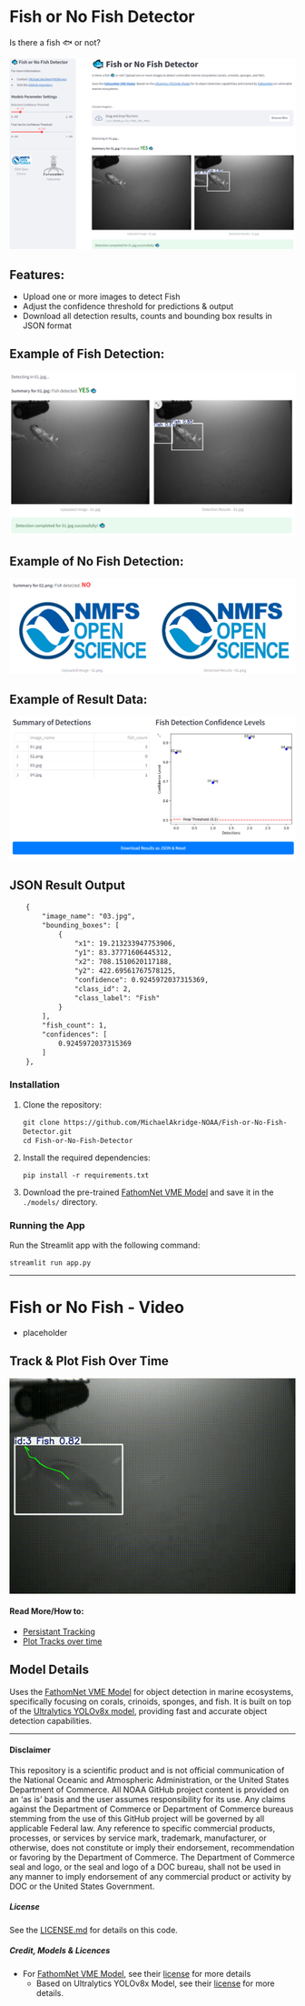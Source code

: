 # Fish or No Fish Detector
Is there a fish 🐟 or not? 

<img src="./images/screenshots/02.png"/>

## Features:
- Upload one or more images to detect Fish
- Adjust the confidence threshold for predictions & output
- Download all detection results, counts and bounding box results in JSON format

## Example of Fish Detection:
<img src="./images/screenshots/05.png"/>

## Example of No Fish Detection:
<img src="./images/screenshots/04.png"/>

## Example of Result Data:
<img src="./images/screenshots/03.png"/>

## JSON Result Output
```
    {
        "image_name": "03.jpg",
        "bounding_boxes": [
            {
                "x1": 19.213233947753906,
                "y1": 83.37771606445312,
                "x2": 708.1510620117188,
                "y2": 422.69561767578125,
                "confidence": 0.9245972037315369,
                "class_id": 2,
                "class_label": "Fish"
            }
        ],
        "fish_count": 1,
        "confidences": [
            0.9245972037315369
        ]
    },
```
### Installation
1. Clone the repository:
    ```
    git clone https://github.com/MichaelAkridge-NOAA/Fish-or-No-Fish-Detector.git
    cd Fish-or-No-Fish-Detector
    ```
2. Install the required dependencies:
    ```
    pip install -r requirements.txt
    ```
3. Download the pre-trained [FathomNet VME Model](https://huggingface.co/FathomNet/vulnerable-marine-ecosystems/blob/main/best.pt) and save it in the `./models/` directory.

### Running the App

Run the Streamlit app with the following command:
```
streamlit run app.py
```
----------
# Fish or No Fish - Video
- placeholder 

## Track & Plot Fish Over Time
![GIF description](./images/screenshots/00_video_track.gif)
#### Read More/How to:
- [Persistant Tracking](https://docs.ultralytics.com/modes/track/#persisting-tracks-loop)
- [Plot Tracks over time](https://docs.ultralytics.com/modes/track/#plotting-tracks-over-time)

## Model Details
Uses the [FathomNet VME Model](https://huggingface.co/FathomNet/vulnerable-marine-ecosystems) for object detection in marine ecosystems, specifically focusing on corals, crinoids, sponges, and fish. It is built on top of the [Ultralytics YOLOv8x model](https://github.com/ultralytics/ultralytics/), providing fast and accurate object detection capabilities.

----------
#### Disclaimer
This repository is a scientific product and is not official communication of the National Oceanic and Atmospheric Administration, or the United States Department of Commerce. All NOAA GitHub project content is provided on an ‘as is’ basis and the user assumes responsibility for its use. Any claims against the Department of Commerce or Department of Commerce bureaus stemming from the use of this GitHub project will be governed by all applicable Federal law. Any reference to specific commercial products, processes, or services by service mark, trademark, manufacturer, or otherwise, does not constitute or imply their endorsement, recommendation or favoring by the Department of Commerce. The Department of Commerce seal and logo, or the seal and logo of a DOC bureau, shall not be used in any manner to imply endorsement of any commercial product or activity by DOC or the United States Government.

##### License 
See the [LICENSE.md](./LICENSE.md) for details on this code.

##### Credit, Models & Licences
- For [FathomNet VME Model](https://huggingface.co/FathomNet/vulnerable-marine-ecosystems), see their [license](https://huggingface.co/datasets/choosealicense/licenses/blob/main/markdown/cc-by-4.0.md) for more details
    - Based on Ultralytics YOLOv8x Model, see their [license](https://github.com/ultralytics/ultralytics/blob/main/LICENSE) for more details.  
